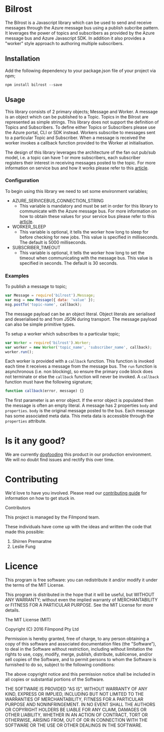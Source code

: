 # Bilrost

The Bilrost is a Javascript library which can be used to send and receive messages through the Azure message bus
using a publish subcribe pattern. It leverages the power of topics and subscribers as provided by the Azure message
bus and Azure Javascript SDK. In addition it also provides a "worker" style approach to authoring multiple subscribers.

## Installation

Add the following dependency to your package.json file of your project via npm;

```
npm install bilrost --save
```

## Usage

This library consists of 2 primary objects; Message and Worker. A message is an object which can be published to a Topic.
Topics in the Bilrost are represented as simple strings. This library does not support the definition of Topics and
Subscribers. To define either Topics or Subscribers please use the Azure portal, CLI or SDK instead. Workers subscribe to
messages sent to a particular Topic and Subscriber. When a message is received the worker invokes a callback function
provided to the Worker at initialisation.

The design of this library leverages the architecture of the fan out pub/sub model, i.e. a topic can have 1 or more subscribers,
each subscriber registers their interest in receiving messages posted to the topic. For more information on service
bus and how it works please refer to this [article](https://azure.microsoft.com/en-us/documentation/articles/service-bus-fundamentals-hybrid-solutions/#service-bus-fundamentals).

### Configuration

To begin using this library we need to set some environment variables;

* AZURE_SERVICEBUS_CONNECTION_STRING
  * This variable is mandatory and must be set in order for this library to communicate with the Azure message bus. For more information on how to obtain these values for your service bus please refer to this [article](https://azure.microsoft.com/en-us/documentation/articles/service-bus-authentication-and-authorization/).
* WORKER_SLEEP
  * This variable is optional, it tells the worker how long to sleep for before checking for new jobs. This value is specified in milliseconds. The default is 5000 milliseconds.
* SUBSCRIBER_TIMEOUT
  * This variable is optional, it tells the worker how long to set the timeout when communicating with the message bus. This value is specified in seconds. The default is 30 seconds.

### Examples

To publish a message to topic;

```javascript
var Message = require('bilrost').Message;
var msg = new Message({ data: 'value' });
msg.postTo('topic-name', callback);
```

The message payload can be an object literal. Object literals are serialised and deserialised to and from JSON during transport. The message payload can also be simple primitive types.

To setup a worker which subscribes to a particular topic;

```javascript
var Worker = require('bilrost').Worker;
var worker = new Worker('topic_name', 'subscriber_name', callback);
worker.run();
```

Each worker is provided with a `callback` function. This function is invoked each time it receives a message from the message bus. The `run` function is asynchronous (i.e. non blocking), so ensure the primary code block does not terminate or else the `callback` function will never be invoked. A `callback` function must have the following signature;

```javascript
function callback(error, message) {}
```

The first parameter is an error object. If the error object is populated then the message is often an empty literal. A message has 2 properties `body` and `properties`. `body` is the original message posted to the bus. Each message has some associated meta data. This meta data is accessible through the `properties` attribute.

# Is it any good?

We are currently [dogfooding](https://en.wikipedia.org/wiki/Eating_your_own_dog_food) this product in our production
environment. We will no doubt find issues and rectify this over time.

# Contributing

We'd love to have you involved. Please read our [contributing guide]() for information on how to get stuck in.

Contributors

This project is managed by the Filmpond team.

These individuals have come up with the ideas and written the code that made this possible:

1. Shirren Premaratne
2. Leslie Fung

# Licence

This program is free software: you can redistribute it and/or modify it under the terms of the MIT License.

This program is distributed in the hope that it will be useful, but WITHOUT ANY WARRANTY; without even the implied warranty of MERCHANTABILITY or FITNESS FOR A PARTICULAR PURPOSE. See the MIT License for more details.

The MIT License (MIT)

Copyright (C) 2016 Filmpond Pty Ltd

Permission is hereby granted, free of charge, to any person obtaining a copy of this software and associated documentation files (the "Software"), to deal in the Software without restriction, including without limitation the rights to use, copy, modify, merge, publish, distribute, sublicense, and/or sell copies of the Software, and to permit persons to whom the Software is furnished to do so, subject to the following conditions:

The above copyright notice and this permission notice shall be included in all copies or substantial portions of the Software.

THE SOFTWARE IS PROVIDED "AS IS", WITHOUT WARRANTY OF ANY KIND, EXPRESS OR IMPLIED, INCLUDING BUT NOT LIMITED TO THE WARRANTIES OF MERCHANTABILITY, FITNESS FOR A PARTICULAR PURPOSE AND NONINFRINGEMENT. IN NO EVENT SHALL THE AUTHORS OR COPYRIGHT HOLDERS BE LIABLE FOR ANY CLAIM, DAMAGES OR OTHER LIABILITY, WHETHER IN AN ACTION OF CONTRACT, TORT OR OTHERWISE, ARISING FROM, OUT OF OR IN CONNECTION WITH THE SOFTWARE OR THE USE OR OTHER DEALINGS IN THE SOFTWARE.
